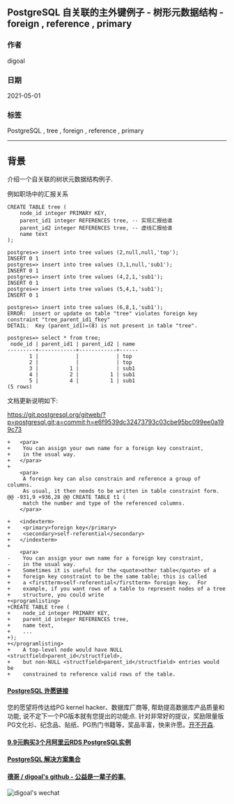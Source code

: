 ## PostgreSQL 自关联的主外键例子 - 树形元数据结构 - foreign , reference , primary   
  
### 作者  
digoal  
  
### 日期  
2021-05-01   
  
### 标签  
PostgreSQL , tree , foreign , reference , primary   
  
----  
  
## 背景  
介绍一个自关联的树状元数据结构例子.  
  
例如职场中的汇报关系  
  
```  
CREATE TABLE tree (  
    node_id integer PRIMARY KEY,  
    parent_id1 integer REFERENCES tree, -- 实现汇报给谁  
    parent_id2 integer REFERENCES tree, -- 虚线汇报给谁  
    name text    
);  
```  
  
```  
postgres=> insert into tree values (2,null,null,'top');  
INSERT 0 1  
postgres=> insert into tree values (3,1,null,'sub1');  
INSERT 0 1  
postgres=> insert into tree values (4,2,1,'sub1');  
INSERT 0 1  
postgres=> insert into tree values (5,4,1,'sub1');  
INSERT 0 1  
  
postgres=> insert into tree values (6,8,1,'sub1');  
ERROR:  insert or update on table "tree" violates foreign key constraint "tree_parent_id1_fkey"  
DETAIL:  Key (parent_id1)=(8) is not present in table "tree".  
  
postgres=> select * from tree;  
 node_id | parent_id1 | parent_id2 | name   
---------+------------+------------+------  
       1 |            |            | top  
       2 |            |            | top  
       3 |          1 |            | sub1  
       4 |          2 |          1 | sub1  
       5 |          4 |          1 | sub1  
(5 rows)  
```  
  
文档更新说明如下:    
  
  
https://git.postgresql.org/gitweb/?p=postgresql.git;a=commit;h=e6f9539dc32473793c03cbe95bc099ee0a199c73  
  
```  
+   <para>  
+    You can assign your own name for a foreign key constraint,  
+    in the usual way.  
+   </para>  
+  
    <para>  
     A foreign key can also constrain and reference a group of columns.  
     As usual, it then needs to be written in table constraint form.  
@@ -931,9 +936,28 @@ CREATE TABLE t1 (  
     match the number and type of the referenced columns.  
    </para>  
   
+   <indexterm>  
+    <primary>foreign key</primary>  
+    <secondary>self-referential</secondary>  
+   </indexterm>  
+  
    <para>  
-    You can assign your own name for a foreign key constraint,  
-    in the usual way.  
+    Sometimes it is useful for the <quote>other table</quote> of a  
+    foreign key constraint to be the same table; this is called  
+    a <firstterm>self-referential</firstterm> foreign key.  For  
+    example, if you want rows of a table to represent nodes of a tree  
+    structure, you could write  
+<programlisting>  
+CREATE TABLE tree (  
+    node_id integer PRIMARY KEY,  
+    parent_id integer REFERENCES tree,  
+    name text,  
+    ...  
+);  
+</programlisting>  
+    A top-level node would have NULL <structfield>parent_id</structfield>,  
+    but non-NULL <structfield>parent_id</structfield> entries would be  
+    constrained to reference valid rows of the table.  
```  
  
  
#### [PostgreSQL 许愿链接](https://github.com/digoal/blog/issues/76 "269ac3d1c492e938c0191101c7238216")
您的愿望将传达给PG kernel hacker、数据库厂商等, 帮助提高数据库产品质量和功能, 说不定下一个PG版本就有您提出的功能点. 针对非常好的提议，奖励限量版PG文化衫、纪念品、贴纸、PG热门书籍等，奖品丰富，快来许愿。[开不开森](https://github.com/digoal/blog/issues/76 "269ac3d1c492e938c0191101c7238216").  
  
  
#### [9.9元购买3个月阿里云RDS PostgreSQL实例](https://www.aliyun.com/database/postgresqlactivity "57258f76c37864c6e6d23383d05714ea")
  
  
#### [PostgreSQL 解决方案集合](https://yq.aliyun.com/topic/118 "40cff096e9ed7122c512b35d8561d9c8")
  
  
#### [德哥 / digoal's github - 公益是一辈子的事.](https://github.com/digoal/blog/blob/master/README.md "22709685feb7cab07d30f30387f0a9ae")
  
  
![digoal's wechat](../pic/digoal_weixin.jpg "f7ad92eeba24523fd47a6e1a0e691b59")
  

